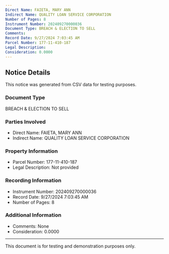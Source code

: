 ```yaml
---
Direct Name: FAIETA, MARY ANN
Indirect Name: QUALITY LOAN SERVICE CORPORATION
Number of Pages: 8
Instrument Number: 202409270000036
Document Type: BREACH & ELECTION TO SELL
Comments: 
Record Date: 9/27/2024 7:03:45 AM
Parcel Number: 177-11-410-187
Legal Description: 
Consideration: 0.0000
---
```


## Notice Details

This notice was generated from CSV data for testing purposes.

### Document Type
BREACH & ELECTION TO SELL

### Parties Involved
- Direct Name: FAIETA, MARY ANN
- Indirect Name: QUALITY LOAN SERVICE CORPORATION

### Property Information
- Parcel Number: 177-11-410-187
- Legal Description: Not provided

### Recording Information
- Instrument Number: 202409270000036
- Record Date: 9/27/2024 7:03:45 AM
- Number of Pages: 8

### Additional Information
- Comments: None
- Consideration: 0.0000

---

This document is for testing and demonstration purposes only.
